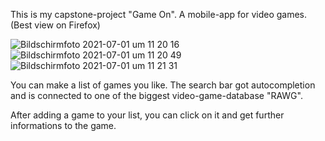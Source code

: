 This is my capstone-project "Game On". A mobile-app for video games.
(Best view on Firefox)

![Bildschirmfoto 2021-07-01 um 11 20 16](https://user-images.githubusercontent.com/82399378/124102225-759ef780-da60-11eb-9ca1-b5aa7de601ce.png) ![Bildschirmfoto 2021-07-01 um 11 20 49](https://user-images.githubusercontent.com/82399378/124102249-79cb1500-da60-11eb-9183-992c77b45ec1.png) ![Bildschirmfoto 2021-07-01 um 11 21 31](https://user-images.githubusercontent.com/82399378/124102252-7a63ab80-da60-11eb-9715-671258f8f33f.png)

You can make a list of games you like. The search bar got autocompletion and is connected to one of the biggest video-game-database "RAWG".

After adding a game to your list, you can click on it and get further informations to the game.
